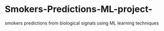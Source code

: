 # Smokers-Predictions-ML-project-
smokers predictions from biological signals using ML learning techniques 
